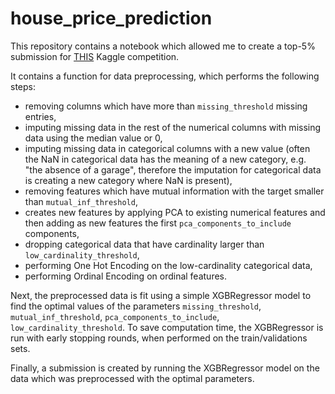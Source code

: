 # house_price_prediction

This repository contains a notebook which allowed me to create a top-5% submission for [THIS](https://www.kaggle.com/c/home-data-for-ml-course) Kaggle competition.  
  
It contains a function for data preprocessing, which performs the following steps:  
- removing columns which have more than `missing_threshold` missing entries,  
- imputing missing data in the rest of the numerical columns with missing data using the median value or 0,  
- imputing missing data in categorical columns with a new value (often the NaN in categorical data has the meaning of a new category, e.g. "the absence of a garage", therefore the imputation for categorical data is creating a new category where NaN is present),  
- removing features which have mutual information with the target smaller than `mutual_inf_threshold`,  
- creates new features by applying PCA to existing numerical features and then adding as new features the first `pca_components_to_include` components,  
- dropping categorical data that have cardinality larger than `low_cardinality_threshold`, 
- performing One Hot Encoding on the low-cardinality categorical data,
- performing Ordinal Encoding on ordinal features.
  
Next, the preprocessed data is fit using a simple XGBRegressor model to find the optimal values of the parameters  `missing_threshold`, `mutual_inf_threshold`,  `pca_components_to_include`, `low_cardinality_threshold`. To save computation time, the XGBRegressor is run with early stopping rounds, when performed on the train/validations sets.  
  
Finally, a submission is created by running the XGBRegressor model on the data which was preprocessed with the optimal parameters.
